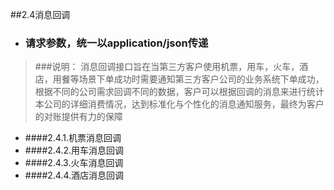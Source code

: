 ##2.4消息回调
- ### 请求参数，统一以application/json传递


>###说明：
消息回调接口旨在当第三方客户使用机票，用车，火车，酒店，用餐等场景下单成功时需要通知第三方客户公司的业务系统下单成功，根据不同的公司需求回调不同的数据，客户可以根据回调的消息来进行统计本公司的详细消费情况，达到标准化与个性化的消息通知服务，最终为客户的对账提供有力的保障



- ####2.4.1.机票消息回调
- ####2.4.2.用车消息回调
- ####2.4.3.火车消息回调
- ####2.4.4.酒店消息回调